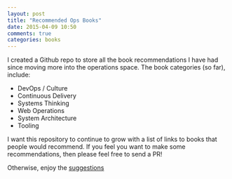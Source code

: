 ```yaml
---
layout: post
title: "Recommended Ops Books"
date: 2015-04-09 10:50
comments: true
categories: books
---
```

I created a Github repo to store all the book recommendations I have had since moving more into the operations space. The book categories (so far), include:

* DevOps / Culture
* Continuous Delivery
* Systems Thinking
* Web Operations
* System Architecture
* Tooling

I want this repository to continue to grow with a list of links to books that people would recommend. If you feel you want to make some recommendations, then please feel free to send a PR!

Otherwise, enjoy the [suggestions](https://github.com/stack72/ops-books)
